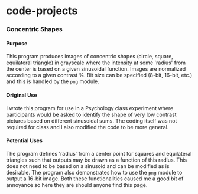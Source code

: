 # code-projects

### Concentric Shapes
#### Purpose
This program produces images of concentric shapes (circle, square, equilateral triangle) in grayscale where the intensity at some 'radius' from the center is based on a given sinusoidal function. Images are normalized according to a given contrast %. Bit size can be specified (8-bit, 16-bit, etc.) and this is handled by the `png` module.

#### Original Use
I wrote this program for use in a Psychology class experiment where participants would be asked to identify the shape of very low contrast pictures based on different sinusoidal sums. The coding itself was not required for class and I also modified the code to be more general.

#### Potential Uses
The program defines 'radius' from a center point for squares and equilateral triangles such that outputs may be drawn as a function of this radius. This does not need to be based on a sinusoid and can be modified as is desirable. The program also demonstrates how to use the `png` module to output a 16-bit image. Both these functionalities caused me a good bit of annoyance so here they are should anyone find this page.
